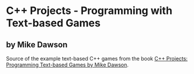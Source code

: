 # C++ Projects - Programming with Text-based Games
## by Mike Dawson

Source of the example text-based C++ games from the book [C++ Projects: Programming Text-based Games by Mike Dawson](http://www.amazon.com/C-Projects-Programming-Text-Based-Games/dp/1423902270).